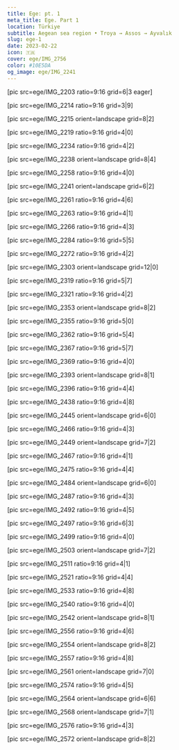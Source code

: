 ```yaml
---
title: Ege: pt. 1
meta_title: Ege. Part 1
location: Türkiye
subtitle: Aegean sea region • Troya → Assos → Ayvalık 
slug: ege-1
date: 2023-02-22
icon: 🇹🇷
cover: ege/IMG_2756
color: #10E5DA
og_image: ege/IMG_2241
---
```


[pic src=ege/IMG_2203 ratio=9:16 grid=6|3 eager]

[pic src=ege/IMG_2214 ratio=9:16 grid=3|9]

[pic src=ege/IMG_2215 orient=landscape grid=8|2]

[pic src=ege/IMG_2219 ratio=9:16 grid=4|0]

[pic src=ege/IMG_2234 ratio=9:16 grid=4|2]

[pic src=ege/IMG_2238 orient=landscape grid=8|4]

[pic src=ege/IMG_2258 ratio=9:16 grid=4|0]

[pic src=ege/IMG_2241 orient=landscape grid=6|2]

[pic src=ege/IMG_2261 ratio=9:16 grid=4|6]

[pic src=ege/IMG_2263 ratio=9:16 grid=4|1]

[pic src=ege/IMG_2266 ratio=9:16 grid=4|3]

[pic src=ege/IMG_2284 ratio=9:16 grid=5|5]

[pic src=ege/IMG_2272 ratio=9:16 grid=4|2]

[pic src=ege/IMG_2303 orient=landscape grid=12|0]

[pic src=ege/IMG_2319 ratio=9:16 grid=5|7]

[pic src=ege/IMG_2321 ratio=9:16 grid=4|2]

[pic src=ege/IMG_2353 orient=landscape grid=8|2]

[pic src=ege/IMG_2355 ratio=9:16 grid=5|0]

[pic src=ege/IMG_2362 ratio=9:16 grid=5|4]

[pic src=ege/IMG_2367 ratio=9:16 grid=5|7]

[pic src=ege/IMG_2369 ratio=9:16 grid=4|0]

[pic src=ege/IMG_2393 orient=landscape grid=8|1]

[pic src=ege/IMG_2396 ratio=9:16 grid=4|4]

[pic src=ege/IMG_2438 ratio=9:16 grid=4|8]

[pic src=ege/IMG_2445 orient=landscape grid=6|0]

[pic src=ege/IMG_2466 ratio=9:16 grid=4|3]

[pic src=ege/IMG_2449 orient=landscape grid=7|2]

[pic src=ege/IMG_2467 ratio=9:16 grid=4|1]

[pic src=ege/IMG_2475 ratio=9:16 grid=4|4]

[pic src=ege/IMG_2484 orient=landscape grid=6|0]

[pic src=ege/IMG_2487 ratio=9:16 grid=4|3]

[pic src=ege/IMG_2492 ratio=9:16 grid=4|5]

[pic src=ege/IMG_2497 ratio=9:16 grid=6|3]

[pic src=ege/IMG_2499 ratio=9:16 grid=4|0]

[pic src=ege/IMG_2503 orient=landscape grid=7|2]

[pic src=ege/IMG_2511 ratio=9:16 grid=4|1]

[pic src=ege/IMG_2521 ratio=9:16 grid=4|4]

[pic src=ege/IMG_2533 ratio=9:16 grid=4|8]

[pic src=ege/IMG_2540 ratio=9:16 grid=4|0]

[pic src=ege/IMG_2542 orient=landscape grid=8|1]

[pic src=ege/IMG_2556 ratio=9:16 grid=4|6]

[pic src=ege/IMG_2554 orient=landscape grid=8|2]

[pic src=ege/IMG_2557 ratio=9:16 grid=4|8]

[pic src=ege/IMG_2561 orient=landscape grid=7|0]

[pic src=ege/IMG_2574 ratio=9:16 grid=4|5]

[pic src=ege/IMG_2564 orient=landscape grid=6|6]

[pic src=ege/IMG_2568 orient=landscape grid=7|1]

[pic src=ege/IMG_2576 ratio=9:16 grid=4|3]

[pic src=ege/IMG_2572 orient=landscape grid=8|2]

